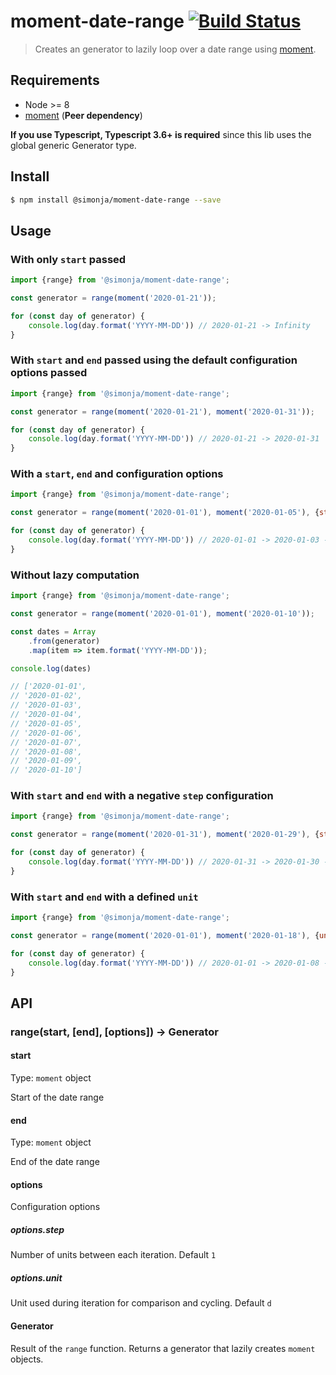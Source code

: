 # moment-date-range [![Build Status](https://travis-ci.org/SimonJang/moment-date-range.svg?branch=master)](https://travis-ci.org/SimonJang/moment-date-range)

> Creates an generator to lazily loop over a date range using [moment](https://www.npmjs.com/package/moment).

## Requirements

- Node >= 8
- [moment](https://www.npmjs.com/package/moment) (**Peer dependency**)

**If you use Typescript, Typescript 3.6+ is required** since this lib uses the global generic Generator type.

## Install

```bash
$ npm install @simonja/moment-date-range --save
```

## Usage

### With only `start` passed

```js
import {range} from '@simonja/moment-date-range';

const generator = range(moment('2020-01-21'));

for (const day of generator) {
    console.log(day.format('YYYY-MM-DD')) // 2020-01-21 -> Infinity
}
```

### With `start` and `end` passed using the default configuration options passed

```js
import {range} from '@simonja/moment-date-range';

const generator = range(moment('2020-01-21'), moment('2020-01-31'));

for (const day of generator) {
    console.log(day.format('YYYY-MM-DD')) // 2020-01-21 -> 2020-01-31
}
```

### With a `start`, `end` and configuration options

```js
import {range} from '@simonja/moment-date-range';

const generator = range(moment('2020-01-01'), moment('2020-01-05'), {step: 2, unit: 'd'});

for (const day of generator) {
    console.log(day.format('YYYY-MM-DD')) // 2020-01-01 -> 2020-01-03 -> 2020-01-05
}
```

### Without lazy computation

```js
import {range} from '@simonja/moment-date-range';

const generator = range(moment('2020-01-01'), moment('2020-01-10'));

const dates = Array
    .from(generator)
    .map(item => item.format('YYYY-MM-DD'));

console.log(dates)

// ['2020-01-01',
// '2020-01-02',
// '2020-01-03',
// '2020-01-04',
// '2020-01-05',
// '2020-01-06',
// '2020-01-07',
// '2020-01-08',
// '2020-01-09',
// '2020-01-10']
```

### With `start` and `end` with a negative `step` configuration

```js
import {range} from '@simonja/moment-date-range';

const generator = range(moment('2020-01-31'), moment('2020-01-29'), {step: -1});

for (const day of generator) {
    console.log(day.format('YYYY-MM-DD')) // 2020-01-31 -> 2020-01-30 -> 2020-01-29
}
```

### With `start` and `end` with a defined `unit`

```js
import {range} from '@simonja/moment-date-range';

const generator = range(moment('2020-01-01'), moment('2020-01-18'), {unit: 'w'});

for (const day of generator) {
    console.log(day.format('YYYY-MM-DD')) // 2020-01-01 -> 2020-01-08 -> 2020-01-15
}
```

## API

### range(start, [end], [options]) -> Generator<Moment>

#### start

Type: `moment` object

Start of the date range

#### end

Type: `moment` object

End of the date range

#### options

Configuration options

##### options.step

Number of units between each iteration. Default `1`

##### options.unit

Unit used during iteration for comparison and cycling. Default `d`

#### Generator<Moment>

Result of the `range` function. Returns a generator that lazily creates `moment` objects.
